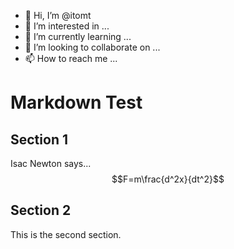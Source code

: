 - 👋 Hi, I’m @itomt
- 👀 I’m interested in ...
- 🌱 I’m currently learning ...
- 💞️ I’m looking to collaborate on ...
- 📫 How to reach me ...

# Markdown Test
## Section 1
Isac Newton says...\
$$F=m\frac{d^2x}{dt^2}$$

## Section 2
This is the second section.

<!---
itomt/itomt is a ✨ special ✨ repository because its `README.md` (this file) appears on your GitHub profile.
You can click the Preview link to take a look at your changes.
--->
